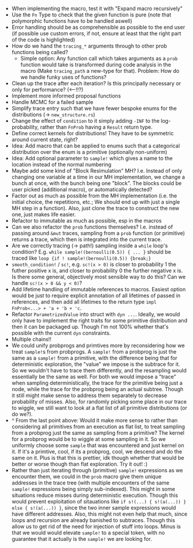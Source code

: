 - When implementing the macro, test it with "Expand macro recursively"
- Use the `Fn` Type to check that the given function is pure (note that polymorphic functions have to be handled aswell)
- Error handling should be as comprehensible as possible to the end user (if possible use custom errors, if not, ensure at least that the right part of the code is highlighted)
- How do we hand the `tracing_*` arguments through to other prob functions being called?
  - Simple option: Any function call which takes arguments as a `prob` function would take is transformed during code analysis in the macro (Make `tracing_path` a new-type for that). Problem: How do we handle funky uses of functions?
- Clean up the trace after each iteration? Is this principally necessary or only for performance? (<--!!?)
- Implement more informed proposal functions
- Handle MCMC for a failed sample
- Simplify trace entry such that we have fewer bespoke enums for the distributions (-> `new_structure.rs`)
- Change the effect of `condition` to it simply adding `-INF` to the log-probability, rather than `FnProb` having a `Result` return type.
- Define correct kernels for distributions! They have to be symmetric around current state, right?
- Idea: Add macro that can be applied to enums such that a categorical distribution over the enum is a primitive (optionally non-uniform)
- Idea: Add optional parameter to `sample!` which gives a name to the location instead of the normal numbering
- Maybe add some kind of "Block Resimulation" MH? I.e. Instead of only changing one variable at a time in our MH implementation, we change a bunch at once, with the bunch being one "block". The blocks could be user picked (additional macro), or automatically detected?
- Factor out as much as possible from the MH implementation (i.e. the initial choice, the repetitions, etc.; We should end up with just a single MH step in a function). Also, just clone the trace to construct the new one, just makes life easier.
- Refactor to immutable as much as possible, esp in the macros
- Can we also refactor the `prob` functions themselves? I.e. instead of passing around `&mut` traces, sampling from a `prob` function (or primitive) returns a trace, which then is integrated into the current trace. 
- Are we correctly tracing (-> path!) sampling inside a `while` loop's condition? E.g. `while sample!(bernoulli(0.5)) { ... }` should be traced like `loop {if ! sample!(bernoulli(0.5)) {break;}`
- `smooth_condition!` / `sc!`, e.g. `sc!(x > 0)` is closer to probability 1 the futher positive x is, and closer to probability 0 the further negative x is. Is there some general, objectively most sensible way to do this? Can we handle `sc!(x > 0 && y < 0)`?
- Add lifetime handling of immutable references to macros. Easiest option would be just to require explicit annotation of all lifetimes of passed in references, and then add all lifetimes to the return type `impl FnProb<...> + 'a + 'b + 'c`.
- Refactor `ParametrizedValue` into struct with `dyn ...`. Ideally, we would only have to implement the right traits for some primitive distribution and then it can be packaged up. Though I'm not 100% whether that's possible with the current `dyn` constraints.
- Multiple chains!!
- We could unify probprogs and primtives more by reconsidering how we treat `sample!`s from probprogs. A `sample!` from a probprog is just the same as a `sample!` from a primitive, with the difference being that for deterministic exploration, the "value" we impose is the subtrace for it. So we wouldn't have to trace them differently, and the resampling would essentially be the same as well. For both we would impose a "trace" when sampling deterministically, the trace for the primitive being just a node, while the trace for the probprog being an actual subtree. Though it still might make sense to address them separately to decrease probability of misses. Also, for randomly picking some place in our trace to wiggle, we still want to look at a flat list of all primitive distributions (or do we?).
- ^ From the last point above: Would it make more sense to rather than considering all primitives from an execution as flat list, to treat sampling from a probprog just the same as sampling from a primitive? The kernel for a probprog would be to wiggle at some sampling in it. So we uniformly choose some `sample` that was encountered and just kernel on it. If it's a primtive, cool, if its a probprog, cool, we descend and do the same on it. Plus is that this is prettier, idk though whether that would be better or worse though than flat exploration. Try it out! :)
- Rather than just iterating through (primitive) `sample!` expressions as we encounter them, we could in the `prob` macro give them unique addresses in the trace tree (with multiple encounters of the same `sample!` expressions being simply sub-indexed). This might in some situations reduce misses during deterministic execution. Though this would prevent exploitation of sitauations like `if s!(...) { s!(a(...)) } else { s!(a(...)) }`, since the two inner sample expressions would have different addresses. Also, this might not even help that much, since loops and recursion are already banished to subtraces. Though this allow us to get rid of the need for injection of stuff into loops. Minus is that we would would elevate `sample!` to a special token, with no guarantee that it actually is the `sample!` we are looking for. 
